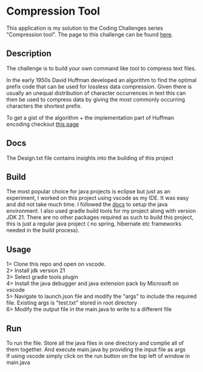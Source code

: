 # Compression Tool

This application is my solution to the Coding Challenges series "Compression tool". The page to this challenge can be found [here](https://codingchallenges.fyi/challenges/challenge-huffman/).

## Description

The challenge is to build your own command like tool to compress text files.

In the early 1950s David Huffman developed an algorithm to find the optimal prefix code that can be used for lossless data compression.
Given there is usually an unequal distribution of character occurrences in text this can then be used to compress data by giving the most commonly occurring characters the shortest prefix.

To get a gist of the algorithm + the implementation part of Huffman encoding checkout [this page](https://opendsa-server.cs.vt.edu/ODSA/Books/CS3/html/Huffman.html)


## Docs

The Design.txt file contains insights into the building of this project


## Build

The most popular choice for java projects is eclipse but just as an experiment, I worked on this project using vscode as my IDE. It was easy and did not take much time. I followed the [docs](https://code.visualstudio.com/docs/java/java-tutorial) to setup the java environment. I also used gradle build tools for my project along with version JDK 21. There are no other packages required as such to build this project, this is just a regular java project ( no spring, hibernate etc frameworks needed in the build process).


## Usage

1> Clone this repo and open on vscode.\
2> Install jdk version 21\
3> Select gradle tools plugin\
4> Install the java debugger and java extension pack by Microsoft on vscode\
5> Navigate to launch.json file and modify the "args" to include the required file. Existing args is "test.txt" stored in root directory\
6> Modify the output file in the main.java to write to a different file

## Run

To run the file. Store all the java files in one directory and complie all of them together. And execute main.java by providing the input file as args\
If using vscode simply click on the run button on the top left of window in main.java
